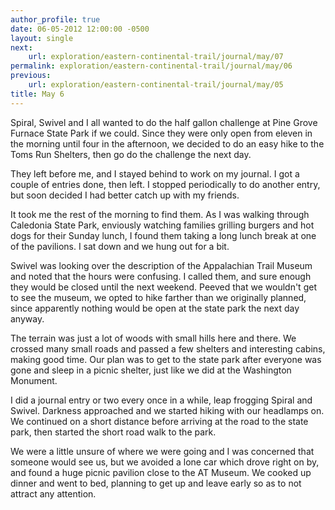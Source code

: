 ```yaml
---
author_profile: true
date: 06-05-2012 12:00:00 -0500
layout: single
next:
    url: exploration/eastern-continental-trail/journal/may/07
permalink: exploration/eastern-continental-trail/journal/may/06
previous:
    url: exploration/eastern-continental-trail/journal/may/05
title: May 6
---
```

Spiral, Swivel and I all wanted to do the half gallon challenge at Pine Grove Furnace State Park if we could. Since they were only open from eleven in the morning until four in the afternoon, we decided to do an easy hike to the Toms Run Shelters, then go do the challenge the next day.

They left before me, and I stayed behind to work on my journal. I got a couple of entries done, then left. I stopped periodically to do another entry, but soon decided I had better catch up with my friends.

It took me the rest of the morning to find them. As I was walking through Caledonia State Park, enviously watching families grilling burgers and hot dogs for their Sunday lunch, I found them taking a long lunch break at one of the pavilions. I sat down and we hung out for a bit.

Swivel was looking over the description of the Appalachian Trail Museum and noted that the hours were confusing. I called them, and sure enough they would be closed until the next weekend. Peeved that we wouldn't get to see the museum, we opted to hike farther than we originally planned, since apparently nothing would be open at the state park the next day anyway.

The terrain was just a lot of woods with small hills here and there. We crossed many small roads and passed a few shelters and interesting cabins, making good time. Our plan was to get to the state park after everyone was gone and sleep in a picnic shelter, just like we did at the Washington Monument.

I did a journal entry or two every once in a while, leap frogging Spiral and Swivel. Darkness approached and we started hiking with our headlamps on. We continued on a short distance before arriving at the road to the state park, then started the short road walk to the park.

We were a little unsure of where we were going and I was concerned that someone would see us, but we avoided a lone car which drove right on by, and found a huge picnic pavilion close to the AT Museum. We cooked up dinner and went to bed, planning to get up and leave early so as to not attract any attention.